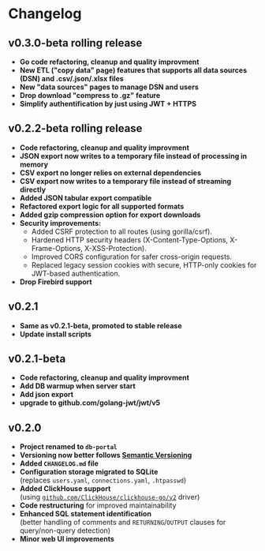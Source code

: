 # Changelog

## v0.3.0-beta **rolling release**
- **Go code refactoring, cleanup and quality improvment**
- **New ETL ("copy data" page) features that supports all data sources (DSN) and .csv/.json/.xlsx files**  
- **New "data sources" pages to manage DSN and users**
- **Drop download "compress to .gz" feature**
- **Simplify authentification by just using JWT + HTTPS**

## v0.2.2-beta **rolling release**
- **Code refactoring, cleanup and quality improvment**
- **JSON export now writes to a temporary file instead of processing in memory**
- **CSV export no longer relies on external dependencies**
- **CSV export now writes to a temporary file instead of streaming directly**
- **Added JSON tabular export compatible**
- **Refactored export logic for all supported formats**
- **Added gzip compression option for export downloads**
- **Security improvements:**
  - Added CSRF protection to all routes (using gorilla/csrf).
  - Hardened HTTP security headers (X-Content-Type-Options, X-Frame-Options, X-XSS-Protection).
  - Improved CORS configuration for safer cross-origin requests.
  - Replaced legacy session cookies with secure, HTTP-only cookies for JWT-based authentication.
- **Drop Firebird support**

## v0.2.1
- **Same as v0.2.1-beta, promoted to stable release**
- **Update install scripts**

## v0.2.1-beta
- **Code refactoring, cleanup and quality improvment**
- **Add DB warmup when server start**
- **Add json export**
- **upgrade to github.com/golang-jwt/jwt/v5**

## v0.2.0

- **Project renamed to `db-portal`**
- **Versioning now better follows [Semantic Versioning](https://semver.org/)**
- **Added `CHANGELOG.md` file**
- **Configuration storage migrated to SQLite**  
  (replaces `users.yaml`, `connections.yaml`, `.htpasswd`)
- **Added ClickHouse support**  
  (using [`github.com/ClickHouse/clickhouse-go/v2`](https://github.com/ClickHouse/clickhouse-go) driver)
- **Code restructuring** for improved maintainability
- **Enhanced SQL statement identification**  
  (better handling of comments and `RETURNING`/`OUTPUT` clauses for query/non-query detection)
- **Minor web UI improvements**